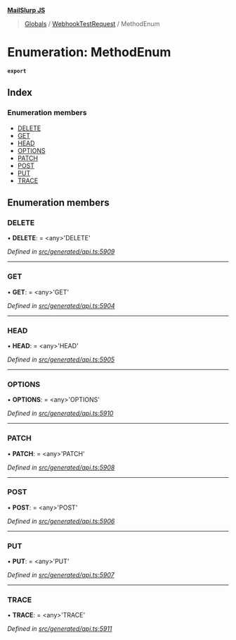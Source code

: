 **[MailSlurp JS](../README.md)**

> [Globals](../README.md) / [WebhookTestRequest](../modules/webhooktestrequest.md) / MethodEnum

# Enumeration: MethodEnum

**`export`** 

## Index

### Enumeration members

* [DELETE](webhooktestrequest.methodenum.md#delete)
* [GET](webhooktestrequest.methodenum.md#get)
* [HEAD](webhooktestrequest.methodenum.md#head)
* [OPTIONS](webhooktestrequest.methodenum.md#options)
* [PATCH](webhooktestrequest.methodenum.md#patch)
* [POST](webhooktestrequest.methodenum.md#post)
* [PUT](webhooktestrequest.methodenum.md#put)
* [TRACE](webhooktestrequest.methodenum.md#trace)

## Enumeration members

### DELETE

•  **DELETE**:  = \<any>'DELETE'

*Defined in [src/generated/api.ts:5909](https://github.com/mailslurp/mailslurp-client/blob/b27590b/src/generated/api.ts#L5909)*

___

### GET

•  **GET**:  = \<any>'GET'

*Defined in [src/generated/api.ts:5904](https://github.com/mailslurp/mailslurp-client/blob/b27590b/src/generated/api.ts#L5904)*

___

### HEAD

•  **HEAD**:  = \<any>'HEAD'

*Defined in [src/generated/api.ts:5905](https://github.com/mailslurp/mailslurp-client/blob/b27590b/src/generated/api.ts#L5905)*

___

### OPTIONS

•  **OPTIONS**:  = \<any>'OPTIONS'

*Defined in [src/generated/api.ts:5910](https://github.com/mailslurp/mailslurp-client/blob/b27590b/src/generated/api.ts#L5910)*

___

### PATCH

•  **PATCH**:  = \<any>'PATCH'

*Defined in [src/generated/api.ts:5908](https://github.com/mailslurp/mailslurp-client/blob/b27590b/src/generated/api.ts#L5908)*

___

### POST

•  **POST**:  = \<any>'POST'

*Defined in [src/generated/api.ts:5906](https://github.com/mailslurp/mailslurp-client/blob/b27590b/src/generated/api.ts#L5906)*

___

### PUT

•  **PUT**:  = \<any>'PUT'

*Defined in [src/generated/api.ts:5907](https://github.com/mailslurp/mailslurp-client/blob/b27590b/src/generated/api.ts#L5907)*

___

### TRACE

•  **TRACE**:  = \<any>'TRACE'

*Defined in [src/generated/api.ts:5911](https://github.com/mailslurp/mailslurp-client/blob/b27590b/src/generated/api.ts#L5911)*
